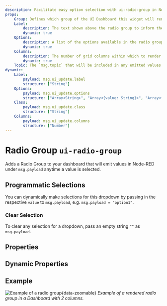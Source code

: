 ```yaml
---
description: Facilitate easy option selection with ui-radio-group in Node-RED Dashboard 2.0 for streamlined user choices.
props:
    Group: Defines which group of the UI Dashboard this widget will render in.
    Label:
        description: The text shown above the radio group to inform the user of what options are available.  Html content is allowed.
        dynamic: true
    Options:
        description: A list of the options available in the radio group. Each row defines a `label` (shown alongisde each radio button) and `value` (emitted on selection) property.
        dynamic: true
    Columns:
        description: The number of grid columns within which to render the radio group. This is useful for when you want to render the options horizontally, or if you have many ptions and want to save vertical space.
        dynamic: true
    Topic: The `msg.topic` that will be included in any emitted values
dynamic:
    Label:
        payload: msg.ui_update.label
        structure: ["String"]
    Options:
        payload: msg.ui_update.options
        structure: ["Array<String>", "Array<{value: String}>", "Array<{value: String, label: String}>"]
    Class:
        payload: msg.ui_update.class
        structure: ["String"]
    Columns:
        payload: msg.ui_update.columns
        structure: ["Number"]
---
```


<script setup>
    import TryDemo from "./../../components/TryDemo.vue";
</script>


<TryDemo href="radio-group">

# Radio Group `ui-radio-group`

</TryDemo>

Adds a Radio Group to your dashboard that will emit values in Node-RED under `msg.payload` anytime a value is selected.

## Programmatic Selections

You can dynamically make selections for this dropdown by passing in the respective `value` to `msg.payload`, e.g. `msg.payload = "option1"`.

### Clear Selection

 To clear any selection for a dropdown, pass an empty string `""` as `msg.payload`.

## Properties

<PropsTable/>

## Dynamic Properties

<DynamicPropsTable/>

## Example

![Example of a radio group](/images/node-examples/ui-radio.png "Example of a radio group"){data-zoomable}
*Example of a rendered radio group in a Dashboard with 2 columns.*
